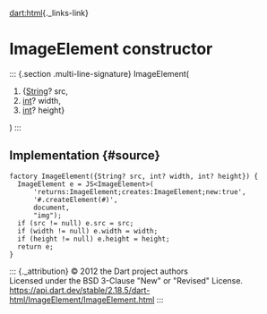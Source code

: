 [dart:html](../../dart-html/dart-html-library){._links-link}

ImageElement constructor
========================

::: {.section .multi-line-signature}
ImageElement(

1.  {[String](../../dart-core/string-class)? src,
2.  [int](../../dart-core/int-class)? width,
3.  [int](../../dart-core/int-class)? height}

)
:::

Implementation {#source}
--------------

``` {.language-dart data-language="dart"}
factory ImageElement({String? src, int? width, int? height}) {
  ImageElement e = JS<ImageElement>(
      'returns:ImageElement;creates:ImageElement;new:true',
      '#.createElement(#)',
      document,
      "img");
  if (src != null) e.src = src;
  if (width != null) e.width = width;
  if (height != null) e.height = height;
  return e;
}
```

::: {._attribution}
© 2012 the Dart project authors\
Licensed under the BSD 3-Clause \"New\" or \"Revised\" License.\
<https://api.dart.dev/stable/2.18.5/dart-html/ImageElement/ImageElement.html>
:::
